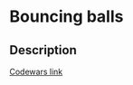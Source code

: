 # Bouncing balls
## Description
[Codewars link](https://www.codewars.com/kata/5544c7a5cb454edb3c000047)